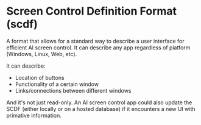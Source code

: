 # Screen Control Definition Format (scdf)
A format that allows for a standard way to describe a user interface for efficient AI screen control. It can describe any app regardless of platform (Windows, Linux, Web, etc).

It can describe:

- Location of buttons
- Functionality of a certain window
- Links/connections between different windows

And it's not just read-only. An AI screen control app could also update the SCDF (either locally or on a hosted database) if it encounters a new UI with primative information.
